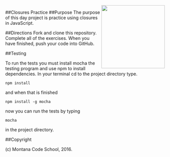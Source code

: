 <img src="http://montanacodeschool.com/wp-content/uploads/2016/08/MCS_LOGO_v1-1.png" width="200" align="right"/>

##Closures Practice 
##Purpose
The purpose of this day project is practice using closures in JavaScript.

##Directions
Fork and clone this repository. Complete all of the exercises. When you have finished, push your code into GitHub.

##Testing

To run the tests you must install mocha the testing program and use npm to install dependencies. In your terminal cd to the project directory type.

```
npm install
```

and when that is finished

```
npm install -g mocha
```

now you can run the tests by typing

```
mocha
```

in the project directory.

##Copyright

(c) Montana Code School, 2016.
